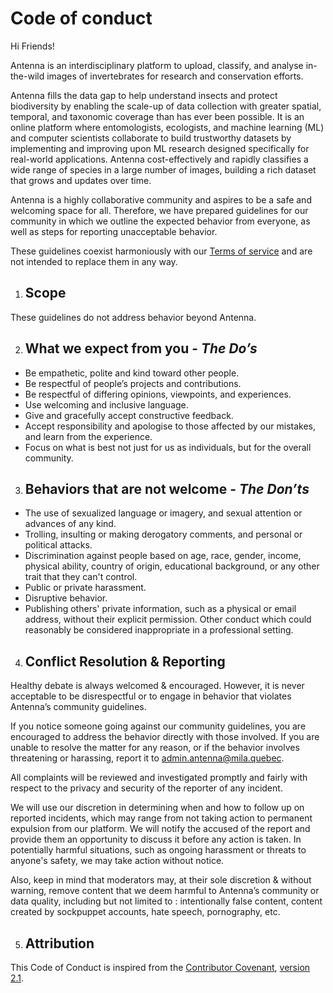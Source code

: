 # **Code of conduct**

Hi Friends!

Antenna is an interdisciplinary platform to upload, classify, and analyse in-the-wild images of invertebrates for research and conservation efforts.

Antenna fills the data gap to help understand insects and protect biodiversity by enabling the scale-up of data collection with greater spatial, temporal, and taxonomic coverage than has ever been possible. It is an online platform where entomologists, ecologists, and machine learning (ML) and computer scientists collaborate to build trustworthy datasets by implementing and improving upon ML research designed specifically for real-world applications. Antenna cost-effectively and rapidly classifies a wide range of species in a large number of images, building a rich dataset that grows and updates over time.

Antenna is a highly collaborative community and aspires to be a safe and welcoming space for all. Therefore, we have prepared guidelines for our community in which we outline the expected behavior from everyone, as well as steps for reporting unacceptable behavior.

These guidelines coexist harmoniously with our [Terms of service](https://antenna.insectai.org/terms-of-service) and are not intended to replace them in any way.

1. ## **Scope**

These guidelines do not address behavior beyond Antenna.

2. ## **What we expect from you - _The Do’s_**

- Be empathetic, polite and kind toward other people.
- Be respectful of people’s projects and contributions.
- Be respectful of differing opinions, viewpoints, and experiences.
- Use welcoming and inclusive language.
- Give and gracefully accept constructive feedback.
- Accept responsibility and apologise to those affected by our mistakes, and learn from the experience.
- Focus on what is best not just for us as individuals, but for the overall community.

3. ## **Behaviors that are not welcome - _The Don’ts_**

- The use of sexualized language or imagery, and sexual attention or advances of any kind.
- Trolling, insulting or making derogatory comments, and personal or political attacks.
- Discrimination against people based on age, race, gender, income, physical ability, country of origin, educational background, or any other trait that they can't control.
- Public or private harassment.
- Disruptive behavior.
- Publishing others' private information, such as a physical or email address, without their explicit permission.
  Other conduct which could reasonably be considered inappropriate in a professional setting.

4. ## **Conflict Resolution & Reporting**

Healthy debate is always welcomed & encouraged. However, it is never acceptable to be disrespectful or to engage in behavior that violates Antenna’s community guidelines.

If you notice someone going against our community guidelines, you are encouraged to address the behavior directly with those involved. If you are unable to resolve the matter for any reason, or if the behavior involves threatening or harassing, report it to admin.antenna@mila.quebec.

All complaints will be reviewed and investigated promptly and fairly with respect to the privacy and security of the reporter of any incident.

We will use our discretion in determining when and how to follow up on reported incidents, which may range from not taking action to permanent expulsion from our platform. We will notify the accused of the report and provide them an opportunity to discuss it before any action is taken. In potentially harmful situations, such as ongoing harassment or threats to anyone's safety, we may take action without notice.

Also, keep in mind that moderators may, at their sole discretion & without warning, remove content that we deem harmful to Antenna’s community or data quality, including but not limited to : intentionally false content, content created by sockpuppet accounts, hate speech, pornography, etc.

5. ## **Attribution**

This Code of Conduct is inspired from the [Contributor Covenant](https://www.contributor-covenant.org/), [version 2.1](https://www.contributor-covenant.org/version/2/1/code_of_conduct.html).
